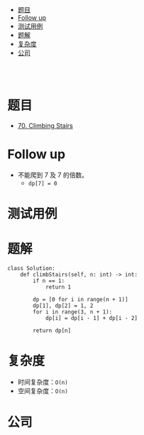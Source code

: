 - [题目](#题目)
- [Follow up](#follow-up)
- [测试用例](#测试用例)
- [题解](#题解)
- [复杂度](#复杂度)
- [公司](#公司)

</br></br>

# 题目
- [70. Climbing Stairs](https://leetcode.com/problems/climbing-stairs/)

# Follow up
- 不能爬到 7 及 7 的倍数。
  - `dp[7] = 0`

# 测试用例

# 题解
```
class Solution:
    def climbStairs(self, n: int) -> int:
        if n == 1:
            return 1
        
        dp = [0 for i in range(n + 1)]
        dp[1], dp[2] = 1, 2
        for i in range(3, n + 1):
            dp[i] = dp[i - 1] + dp[i - 2]
        
        return dp[n]
```

# 复杂度
- 时间复杂度：`O(n)`
- 空间复杂度：`O(n)`

# 公司
